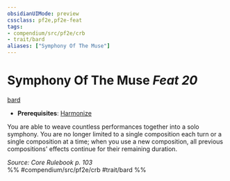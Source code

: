 ```yaml
---
obsidianUIMode: preview
cssclass: pf2e,pf2e-feat
tags:
- compendium/src/pf2e/crb
- trait/bard
aliases: ["Symphony Of The Muse"]
---
```

# Symphony Of The Muse  *Feat 20*  
[bard](../../Rules/traits/bard.md)  

- **Prerequisites**: [Harmonize](harmonize.md)

You are able to weave countless performances together into a solo symphony. You are no longer limited to a single composition each turn or a single composition at a time; when you use a new composition, all previous compositions' effects continue for their remaining duration.

*Source: Core Rulebook p. 103*  
%% #compendium/src/pf2e/crb #trait/bard %%